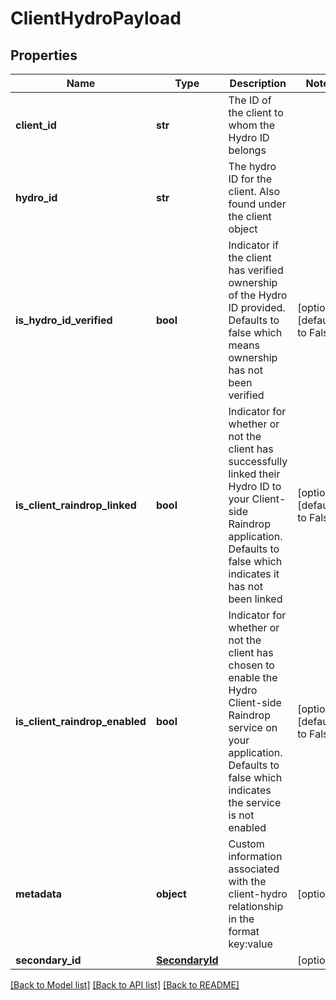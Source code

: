 # ClientHydroPayload

## Properties
Name | Type | Description | Notes
------------ | ------------- | ------------- | -------------
**client_id** | **str** | The ID of the client to whom the Hydro ID belongs | 
**hydro_id** | **str** | The hydro ID for the client. Also found under the client object | 
**is_hydro_id_verified** | **bool** | Indicator if the client has verified ownership of the Hydro ID provided. Defaults to false which means ownership has not been verified | [optional] [default to False]
**is_client_raindrop_linked** | **bool** | Indicator for whether or not the client has successfully linked their Hydro ID to your Client-side Raindrop application. Defaults to false which indicates it has not been linked | [optional] [default to False]
**is_client_raindrop_enabled** | **bool** | Indicator for whether or not the client has chosen to enable the Hydro Client-side Raindrop service on your application. Defaults to false which indicates the service is not enabled | [optional] [default to False]
**metadata** | **object** | Custom information associated with the client-hydro relationship in the format key:value | [optional] 
**secondary_id** | [**SecondaryId**](SecondaryId.md) |  | [optional] 

[[Back to Model list]](../README.md#documentation-for-models) [[Back to API list]](../README.md#documentation-for-api-endpoints) [[Back to README]](../README.md)


